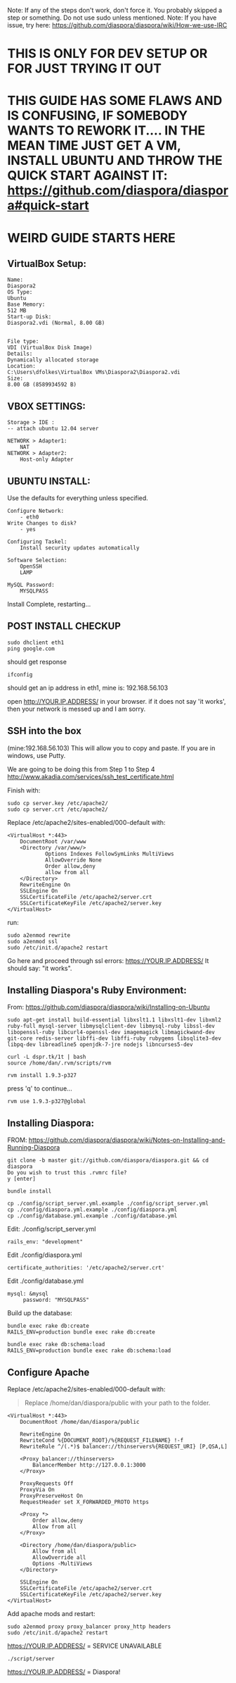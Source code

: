 
Note: If any of the steps don't work, don't force it.  You probably skipped a step or something.  Do not use sudo unless mentioned.
Note: If you have issue, try here: https://github.com/diaspora/diaspora/wiki/How-we-use-IRC

# THIS IS ONLY FOR DEV SETUP OR FOR JUST TRYING IT OUT

# THIS GUIDE HAS SOME FLAWS AND IS CONFUSING, IF SOMEBODY WANTS TO REWORK IT.... IN THE MEAN TIME JUST GET A VM, INSTALL UBUNTU AND THROW THE QUICK START AGAINST IT: https://github.com/diaspora/diaspora#quick-start

# WEIRD GUIDE STARTS HERE

## VirtualBox Setup:

	Name: 
	Diaspora2
	OS Type: 
	Ubuntu
	Base Memory: 
	512 MB
	Start-up Disk: 
	Diaspora2.vdi (Normal, 8.00 GB)


	File type: 
	VDI (VirtualBox Disk Image)
	Details: 
	Dynamically allocated storage
	Location: 
	C:\Users\dfolkes\VirtualBox VMs\Diaspora2\Diaspora2.vdi
	Size: 
	8.00 GB (8589934592 B)

## VBOX SETTINGS:
	Storage > IDE :
	-- attach ubuntu 12.04 server

	NETWORK > Adapter1:
		NAT
	NETWORK > Adapter2:
		Host-only Adapter

## UBUNTU INSTALL:
Use the defaults for everything unless specified.

	Configure Network:
		- eth0
	Write Changes to disk?
		- yes
	
	Configuring Taskel:
		Install security updates automatically
	
	Software Selection:
		OpenSSH
		LAMP
	
	MySQL Password:
		MYSQLPASS

Install Complete, restarting...

## POST INSTALL CHECKUP
	sudo dhclient eth1
	ping google.com
should get response

	ifconfig

should get an ip address in eth1, mine is: 192.168.56.103
	
open http://YOUR.IP.ADDRESS/ in your browser.
if it does not say 'it works', then your network is messed up and I am sorry.

## SSH into the box
(mine:192.168.56.103) This will allow you to copy and paste.  If you are in windows, use Putty.

We are going to be doing this from Step 1 to Step 4
http://www.akadia.com/services/ssh_test_certificate.html

Finish with:

	sudo cp server.key /etc/apache2/
	sudo cp server.crt /etc/apache2/

Replace /etc/apache2/sites-enabled/000-default with:

	<VirtualHost *:443>
        DocumentRoot /var/www
        <Directory /var/www/>
                Options Indexes FollowSymLinks MultiViews
                AllowOverride None
                Order allow,deny
                allow from all
        </Directory>
		RewriteEngine On
		SSLEngine On
		SSLCertificateFile /etc/apache2/server.crt
		SSLCertificateKeyFile /etc/apache2/server.key
	</VirtualHost>

run:

	sudo a2enmod rewrite
	sudo a2enmod ssl
	sudo /etc/init.d/apache2 restart

Go here and proceed through ssl errors:
https://YOUR.IP.ADDRESS/
It should say: "it works".

## Installing Diaspora's Ruby Environment:
From: https://github.com/diaspora/diaspora/wiki/Installing-on-Ubuntu
	
	sudo apt-get install build-essential libxslt1.1 libxslt1-dev libxml2 ruby-full mysql-server libmysqlclient-dev libmysql-ruby libssl-dev libopenssl-ruby libcurl4-openssl-dev imagemagick libmagickwand-dev git-core redis-server libffi-dev libffi-ruby rubygems libsqlite3-dev libpq-dev libreadline5 openjdk-7-jre nodejs libncurses5-dev
	
	curl -L dspr.tk/1t | bash
	source /home/dan/.rvm/scripts/rvm
	
	rvm install 1.9.3-p327

press 'q' to continue...
	
	rvm use 1.9.3-p327@global

## Installing Diaspora:
FROM: https://github.com/diaspora/diaspora/wiki/Notes-on-Installing-and-Running-Diaspora

	git clone -b master git://github.com/diaspora/diaspora.git && cd diaspora
	Do you wish to trust this .rvmrc file? 
	y [enter]

	bundle install

	cp ./config/script_server.yml.example ./config/script_server.yml
	cp ./config/diaspora.yml.example ./config/diaspora.yml
	cp ./config/database.yml.example ./config/database.yml

Edit: ./config/script_server.yml

	rails_env: "development"


Edit ./config/diaspora.yml

	certificate_authorities: '/etc/apache2/server.crt'


	
Edit ./config/database.yml

	mysql: &mysql
		 password: "MYSQLPASS"


Build up the database:

	bundle exec rake db:create
	RAILS_ENV=production bundle exec rake db:create

	bundle exec rake db:schema:load
	RAILS_ENV=production bundle exec rake db:schema:load

## Configure Apache
Replace /etc/apache2/sites-enabled/000-default with:
> Replace /home/dan/diaspora/public with your path to the folder.

	<VirtualHost *:443>
		DocumentRoot /home/dan/diaspora/public
		
		RewriteEngine On
		RewriteCond %{DOCUMENT_ROOT}/%{REQUEST_FILENAME} !-f
		RewriteRule ^/(.*)$ balancer://thinservers%{REQUEST_URI} [P,QSA,L]
		
		<Proxy balancer://thinservers>
			BalancerMember http://127.0.0.1:3000
		</Proxy>

		ProxyRequests Off
		ProxyVia On  
		ProxyPreserveHost On
		RequestHeader set X_FORWARDED_PROTO https

		<Proxy *>
			Order allow,deny
			Allow from all
		</Proxy>
		
		<Directory /home/dan/diaspora/public>
			Allow from all
			AllowOverride all
			Options -MultiViews
		</Directory>
		
		SSLEngine On
		SSLCertificateFile /etc/apache2/server.crt
		SSLCertificateKeyFile /etc/apache2/server.key
	</VirtualHost>
	
Add apache mods and restart:

	sudo a2enmod proxy proxy_balancer proxy_http headers
	sudo /etc/init.d/apache2 restart

https://YOUR.IP.ADDRESS/ = SERVICE UNAVAILABLE

	./script/server

https://YOUR.IP.ADDRESS/ = Diaspora!
